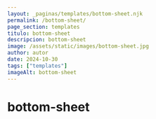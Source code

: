 ```yaml
---
layout: _paginas/templates/bottom-sheet.njk
permalink: /bottom-sheet/
page_section: templates
titulo: bottom-sheet
descripcion: bottom-sheet
image: /assets/static/images/bottom-sheet.jpg
author: autor
date: 2024-10-30
tags: ["templates"]
imageAlt: bottom-sheet
---
```


# bottom-sheet
